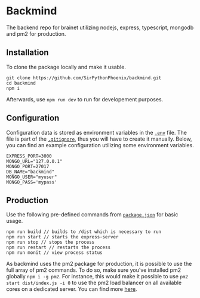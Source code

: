 # Backmind
The backend repo for brainet utilizing nodejs, express, typescript, mongodb and pm2 for production. 

## Installation

To clone the package locally and make it usable. 

```
git clone https://github.com/SirPythonPhoenix/backmind.git
cd backmind
npm i
```

Afterwards, use `npm run dev` to run for developement purposes. 

## Configuration

Configuration data is stored as environment variables in the [`.env`](/.env) file. 
The file is part of the [`.gitignore`](/.env), thus you will have to create it manually. 
Below, you can find an example configuration utilizing some environment variables. 

```
EXPRESS_PORT=3000
MONGO_URL="127.0.0.1"
MONGO_PORT=27017
DB_NAME="backmind"
MONGO_USER="myuser"
MONGO_PASS='mypass'
```

## Production

Use the following pre-defined commands from [`package.json`](/package.json) for basic usage. 

```
npm run build // builds to /dist which is necessary to run
npm run start // starts the express-server 
npm run stop // stops the process
npm run restart // restarts the process
npm run monit // view process status
```

As backmind uses the pm2 package for production, it is possible to use the full array of pm2 commands. To do so, make sure you've installed pm2 globally `npm i -g pm2`. For instance, this would make it possible to use `pm2 start dist/index.js -i 0` to use the pm2 load balancer on all available cores on a dedicated server. You can find more [here](https://github.com/Unitech/pm2). 

